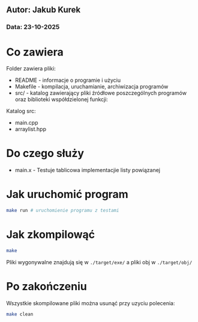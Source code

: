 ## Autor: Jakub Kurek

### Data: 23-10-2025

# Co zawiera

Folder zawiera pliki:

- README - informacje o programie i użyciu
- Makefile - kompilacja, uruchamianie, archiwizacja programów
- src/ - katalog zawierający pliki źródłowe poszczególnych programów oraz biblioteki współdzielonej funkcji:

Katalog src:

- main.cpp
- arraylist.hpp

# Do czego służy

- main.x - Testuje tablicowa implementacjie listy powiązanej

# Jak uruchomić program

```bash
make run # uruchomienie programu z testami
```

# Jak zkompilowąć

```bash
make
```

Pliki wygonywalne znajdują się w `./target/exe/` a pliki obj w `./target/obj/`

# Po zakończeniu

Wszystkie skompilowane pliki można usunąć przy uzyciu polecenia:

```bash
make clean
```
